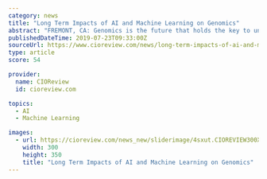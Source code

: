 ```yaml
---
category: news
title: "Long Term Impacts of AI and Machine Learning on Genomics"
abstract: "FREMONT, CA: Genomics is the future that holds the key to unlocking cure to a lot of diseases. It is the ability to compile and access the large volumes of data which is obtained from an individual's genome and alter the thought angle to any and all diseases."
publishedDateTime: 2019-07-23T09:33:00Z
sourceUrl: https://www.cioreview.com/news/long-term-impacts-of-ai-and-machine-learning-on-genomics-nid-29957-cid-24.html
type: article
score: 54

provider:
  name: CIOReview
  id: cioreview.com

topics:
  - AI
  - Machine Learning

images:
  - url: https://cioreview.com/news_new/sliderimage/4sxut.CIOREVIEW300X350.jpg
    width: 300
    height: 350
    title: "Long Term Impacts of AI and Machine Learning on Genomics"
---
```

